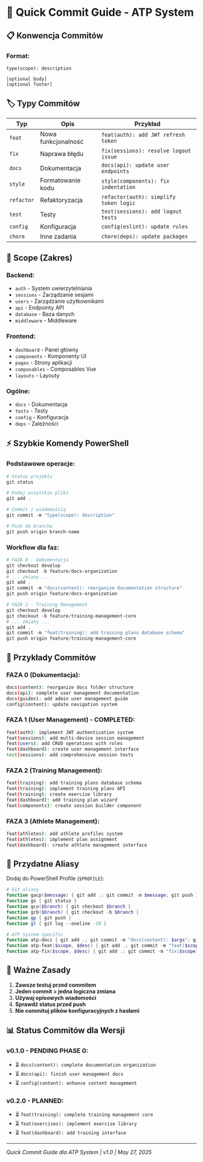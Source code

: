 # 🚀 Quick Commit Guide - ATP System

## 📋 Konwencja Commitów

### Format:
```
type(scope): description

[optional body]
[optional footer]
```

## 🏷️ Typy Commitów

| Typ | Opis | Przykład |
|-----|------|----------|
| `feat` | Nowa funkcjonalność | `feat(auth): add JWT refresh token` |
| `fix` | Naprawa błędu | `fix(sessions): resolve logout issue` |
| `docs` | Dokumentacja | `docs(api): update user endpoints` |
| `style` | Formatowanie kodu | `style(components): fix indentation` |
| `refactor` | Refaktoryzacja | `refactor(auth): simplify token logic` |
| `test` | Testy | `test(sessions): add logout tests` |
| `config` | Konfiguracja | `config(eslint): update rules` |
| `chore` | Inne zadania | `chore(deps): update packages` |

## 🎯 Scope (Zakres)

### Backend:
- `auth` - System uwierzytelniania
- `sessions` - Zarządzanie sesjami
- `users` - Zarządzanie użytkownikami
- `api` - Endpointy API
- `database` - Baza danych
- `middleware` - Middleware

### Frontend:
- `dashboard` - Panel główny
- `components` - Komponenty UI
- `pages` - Strony aplikacji
- `composables` - Composables Vue
- `layouts` - Layouty

### Ogólne:
- `docs` - Dokumentacja
- `tests` - Testy
- `config` - Konfiguracja
- `deps` - Zależności

## ⚡ Szybkie Komendy PowerShell

### Podstawowe operacje:
```powershell
# Status projektu
git status

# Dodaj wszystkie pliki
git add .

# Commit z wiadomością
git commit -m "type(scope): description"

# Push do brancha
git push origin branch-name
```

### Workflow dla faz:
```powershell
# FAZA 0 - Dokumentacja
git checkout develop
git checkout -b feature/docs-organization
# ... zmiany ...
git add .
git commit -m "docs(content): reorganize documentation structure"
git push origin feature/docs-organization

# FAZA 2 - Training Management
git checkout develop
git checkout -b feature/training-management-core
# ... zmiany ...
git add .
git commit -m "feat(training): add training plans database schema"
git push origin feature/training-management-core
```

## 📝 Przykłady Commitów

### FAZA 0 (Dokumentacja):
```bash
docs(content): reorganize docs folder structure
docs(api): complete user management documentation
docs(guides): add admin user management guide
config(content): update navigation system
```

### FAZA 1 (User Management) - COMPLETED:
```bash
feat(auth): implement JWT authentication system
feat(sessions): add multi-device session management
feat(users): add CRUD operations with roles
feat(dashboard): create user management interface
test(sessions): add comprehensive session tests
```

### FAZA 2 (Training Management):
```bash
feat(training): add training plans database schema
feat(training): implement training plans API
feat(training): create exercise library
feat(dashboard): add training plan wizard
feat(components): create session builder component
```

### FAZA 3 (Athlete Management):
```bash
feat(athletes): add athlete profiles system
feat(athletes): implement plan assignment
feat(dashboard): create athlete management interface
```

## 🔧 Przydatne Aliasy

Dodaj do PowerShell Profile (`$PROFILE`):
```powershell
# Git aliasy
function gacp($message) { git add .; git commit -m $message; git push }
function gs { git status }
function gco($branch) { git checkout $branch }
function gcb($branch) { git checkout -b $branch }
function gp { git push }
function gl { git log --oneline -10 }

# ATP System specific
function atp-docs { git add .; git commit -m "docs(content): $args"; git push }
function atp-feat($scope, $desc) { git add .; git commit -m "feat($scope): $desc"; git push }
function atp-fix($scope, $desc) { git add .; git commit -m "fix($scope): $desc"; git push }
```

## 🚨 Ważne Zasady

1. **Zawsze testuj przed commitem**
2. **Jeden commit = jedna logiczna zmiana**
3. **Używaj opisowych wiadomości**
4. **Sprawdź status przed push**
5. **Nie commituj plików konfiguracyjnych z hasłami**

## 📊 Status Commitów dla Wersji

### v0.1.0 - PENDING PHASE 0:
- ⏳ `docs(content): complete documentation organization`
- ⏳ `docs(api): finish user management docs`
- ⏳ `config(content): enhance content management`

### v0.2.0 - PLANNED:
- ⏳ `feat(training): complete training management core`
- ⏳ `feat(exercises): implement exercise library`
- ⏳ `feat(dashboard): add training interface`

---
*Quick Commit Guide dla ATP System | v1.0 | May 27, 2025*
